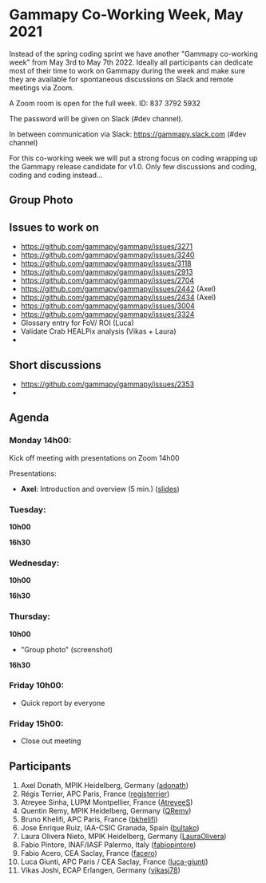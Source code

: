 # Gammapy Co-Working Week, May 2021

Instead of the spring coding sprint we have another "Gammapy co-working week" from May 3rd to May 7th 2022.
Ideally all participants can dedicate most of their time to work on Gammapy during the week and make sure
they are available for spontaneous discussions on Slack and remote meetings via Zoom.

A Zoom room is open for the full week. ID: 837 3792 5932

The password will be given on Slack (#dev channel).

In between communication via Slack: https://gammapy.slack.com (#dev channel)

For this co-working week we will put a strong focus on coding wrapping up the Gammapy release candidate for v1.0.
Only few discussions and coding, coding and coding instead...

## Group Photo



## Issues to work on

- https://github.com/gammapy/gammapy/issues/3271
- https://github.com/gammapy/gammapy/issues/3240
- https://github.com/gammapy/gammapy/issues/3118
- https://github.com/gammapy/gammapy/issues/2913
- https://github.com/gammapy/gammapy/issues/2704
- https://github.com/gammapy/gammapy/issues/2442 (Axel)
- https://github.com/gammapy/gammapy/issues/2434 (Axel)
- https://github.com/gammapy/gammapy/issues/3004
- https://github.com/gammapy/gammapy/issues/3324
- Glossary entry for FoV/ ROI (Luca)
- Validate Crab HEALPix analysis (Vikas + Laura)
- 

## Short discussions
- https://github.com/gammapy/gammapy/issues/2353
- 

## Agenda

### Monday 14h00:
Kick off meeting with presentations on Zoom 14h00

Presentations:
- **Axel**: Introduction and overview (5 min.) ([slides](slides/))

### Tuesday:

**10h00**

**16h30**

### Wednesday:
**10h00**

**16h30**

### Thursday:
**10h00**
- "Group photo" (screenshot)

**16h30**



### Friday 10h00:
- Quick report by everyone

### Friday 15h00:
- Close out meeting
    
## Participants
1. Axel Donath, MPIK Heidelberg, Germany ([adonath](https://github.com/adonath))
2. Régis Terrier, APC Paris, France ([registerrier](https://github.com/registerrier))
3. Atreyee Sinha, LUPM Montpellier, France ([AtreyeeS](https://github.com/AtreyeeS))
4. Quentin Remy, MPIK Heidelberg, Germany ([QRemy](https://github.com/QRemy))
5. Bruno Khelifi, APC Paris, France ([bkhelifi](https://github.com/bkhelifi))
6. Jose Enrique Ruiz, IAA-CSIC Granada, Spain ([bultako](https://github.com/bultako))
7. Laura Olivera Nieto, MPIK Heidelberg, Germany ([LauraOlivera](https://github.com/LauraOlivera))
8. Fabio Pintore, INAF/IASF Palermo, Italy ([fabiopintore](https://github.com/fabiopintore))
9. Fabio Acero, CEA Saclay, France ([facero](https://github.com/facero))
10. Luca Giunti, APC Paris / CEA Saclay, France ([luca-giunti](https://github.com/luca-giunti))
11. Vikas Joshi, ECAP Erlangen, Germany ([vikasj78](https://github.com/vikasj87))
